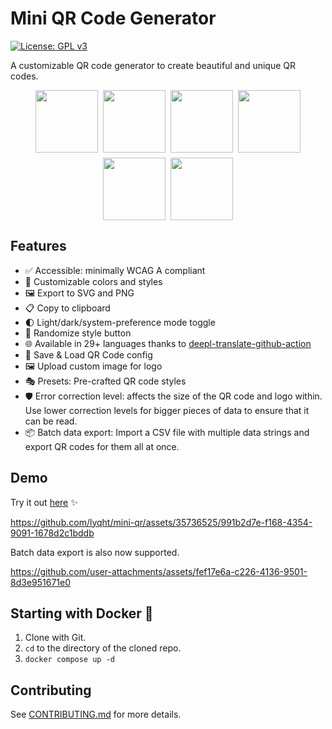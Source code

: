 # Mini QR Code Generator

[![License: GPL v3](https://img.shields.io/badge/License-GPLv3-blue.svg)](https://www.gnu.org/licenses/gpl-3.0)

A customizable QR code generator to create beautiful and unique QR codes.

<div style="display:flex; flex-direction:row; flex-wrap:wrap; justify-content:center; gap:8px;">
    <a href="https://esteetey.dev"><img width="100" src="public/presets/lyqht.svg" /></a>
    <a href="https://www.padlet.com"><img width="100" src="public/presets/padlet.svg" /></a>
    <a href="https://www.uilicious.com">
    <img width="100" src="public/presets/uilicious.svg" />
    </a>
    <a href="https://www.supabase.com"><img width="100" src="public/presets/supabase-green.svg" /></a>
    <a href="https://www.vercel.com"><img width="100" src="public/presets/vercel-dark.svg" /></a>
    <a href="https://viteconf.org/"><img width="100" src="public/presets/viteconf2023.svg" /></a>
</div>

## Features

- ✅ Accessible: minimally WCAG A compliant
- 🎨 Customizable colors and styles
- 🖼️ Export to SVG and PNG
- 📋 Copy to clipboard
- 🌓 Light/dark/system-preference mode toggle
- 🎲 Randomize style button
- 🌐 Available in 29+ languages thanks to [deepl-translate-github-action](https://github.com/lyqht/deepl-translate-github-action)
- 💾 Save & Load QR Code config
- 🖼️ Upload custom image for logo
- 🎭 Presets: Pre-crafted QR code styles
- 🛡️ Error correction level: affects the size of the QR code and logo within. Use lower correction levels for bigger pieces of data to ensure that it can be read.
- 📦 Batch data export: Import a CSV file with multiple data strings and export QR codes for them all at once.

## Demo

Try it out [here](https://mini-qr.vercel.app/) ✨

https://github.com/lyqht/mini-qr/assets/35736525/991b2d7e-f168-4354-9091-1678d2c1bddb

Batch data export is also now supported.

https://github.com/user-attachments/assets/fef17e6a-c226-4136-9501-8d3e951671e0

## Starting with Docker 🐋

1. Clone with Git.
2. `cd` to the directory of the cloned repo.
3. `docker compose up -d`

## Contributing

See [CONTRIBUTING.md](CONTRIBUTING.md) for more details.
